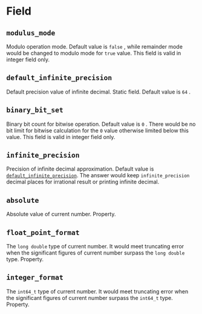 # Field

## `modulus_mode`

Modulo operation mode. Default value is `false` , while remainder mode would be changed to modulo mode for `true` value. This field is valid in integer field only.

## `default_infinite_precision`

Default precision value of infinite decimal. Static field. Default value is `64` .

## `binary_bit_set`

Binary bit count for bitwise operation. Default value is `0` . There would be no bit limit for bitwise calculation for the `0` value otherwise limited below this value. This field is valid in integer field only.

## `infinite_precision`

Precision of infinite decimal approximation. Default value is [`default_infinite_precision`](#default_infinite_precision). The answer would keep `infinite_precision` decimal places for irrational result or printing infinite decimal.

## `absolute`

Absolute value of current number. Property.

## `float_point_format`

The `long double` type of current number. It would meet truncating error when the significant figures of current number surpass the `long double` type. Property.

## `integer_format`

The `int64_t` type of current number. It would meet truncating error when the significant figures of current number surpass the `int64_t` type. Property.
